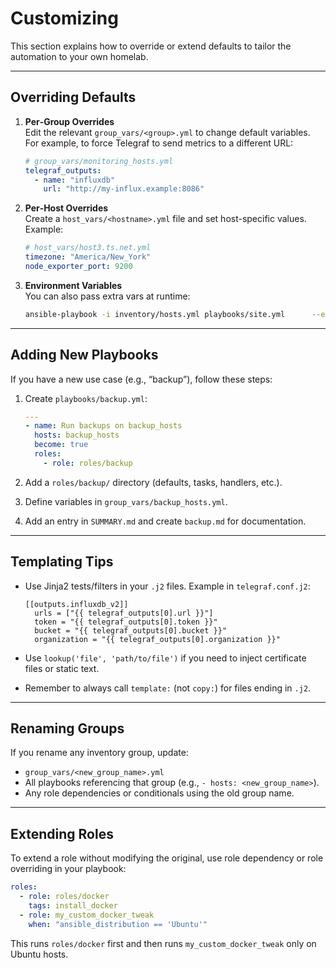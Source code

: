 # Customizing

This section explains how to override or extend defaults to tailor the automation to your own homelab.

***

## Overriding Defaults

1.  **Per‐Group Overrides**\
    Edit the relevant `group_vars/<group>.yml` to change default variables. For example, to force Telegraf to send metrics to a different URL:

    ```yaml
    # group_vars/monitoring_hosts.yml
    telegraf_outputs:
      - name: "influxdb"
        url: "http://my-influx.example:8086"
    ```
2.  **Per‐Host Overrides**\
    Create a `host_vars/<hostname>.yml` file and set host-specific values. Example:

    ```yaml
    # host_vars/host3.ts.net.yml
    timezone: "America/New_York"
    node_exporter_port: 9200
    ```
3.  **Environment Variables**\
    You can also pass extra vars at runtime:

    ```bash
    ansible-playbook -i inventory/hosts.yml playbooks/site.yml      --extra-vars "install_telegraf=false"
    ```

***

## Adding New Playbooks

If you have a new use case (e.g., “backup”), follow these steps:

1.  Create `playbooks/backup.yml`:

    ```yaml
    ---
    - name: Run backups on backup_hosts
      hosts: backup_hosts
      become: true
      roles:
        - role: roles/backup
    ```
2. Add a `roles/backup/` directory (defaults, tasks, handlers, etc.).
3. Define variables in `group_vars/backup_hosts.yml`.
4. Add an entry in `SUMMARY.md` and create `backup.md` for documentation.

***

## Templating Tips

*   Use Jinja2 tests/filters in your `.j2` files. Example in `telegraf.conf.j2`:

    ```jinja
    [[outputs.influxdb_v2]]
      urls = ["{{ telegraf_outputs[0].url }}"]
      token = "{{ telegraf_outputs[0].token }}"
      bucket = "{{ telegraf_outputs[0].bucket }}"
      organization = "{{ telegraf_outputs[0].organization }}"
    ```
* Use `lookup('file', 'path/to/file')` if you need to inject certificate files or static text.
* Remember to always call `template:` (not `copy:`) for files ending in `.j2`.

***

## Renaming Groups

If you rename any inventory group, update:

* `group_vars/<new_group_name>.yml`
* All playbooks referencing that group (e.g., `- hosts: <new_group_name>`).
* Any role dependencies or conditionals using the old group name.

***

## Extending Roles

To extend a role without modifying the original, use role dependency or role overriding in your playbook:

```yaml
roles:
  - role: roles/docker
    tags: install_docker
  - role: my_custom_docker_tweak
    when: "ansible_distribution == 'Ubuntu'"
```

This runs `roles/docker` first and then runs `my_custom_docker_tweak` only on Ubuntu hosts.
